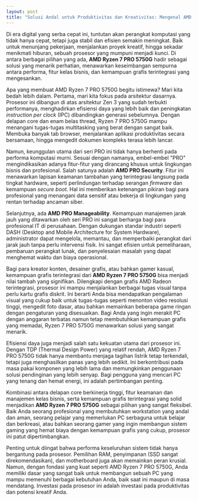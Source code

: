 ```yaml
---
layout: post
title: "Solusi Andal untuk Produktivitas dan Kreativitas: Mengenal AMD Ryzen 7 PRO 5750G"
---
```


Di era digital yang serba cepat ini, tuntutan akan perangkat komputasi yang tidak hanya cepat, tetapi juga stabil dan efisien semakin meningkat. Baik untuk menunjang pekerjaan, menjalankan proyek kreatif, hingga sekadar menikmati hiburan, sebuah prosesor yang mumpuni menjadi kunci. Di antara berbagai pilihan yang ada, **AMD Ryzen 7 PRO 5750G** hadir sebagai solusi yang menarik perhatian, menawarkan keseimbangan sempurna antara performa, fitur kelas bisnis, dan kemampuan grafis terintegrasi yang mengesankan.

Apa yang membuat AMD Ryzen 7 PRO 5750G begitu istimewa? Mari kita bedah lebih dalam. Pertama, mari kita fokus pada arsitektur dasarnya. Prosesor ini dibangun di atas arsitektur Zen 3 yang sudah terbukti performanya, menghadirkan efisiensi daya yang lebih baik dan peningkatan *instruction per clock* (IPC) dibandingkan generasi sebelumnya. Dengan delapan core dan enam belas thread, Ryzen 7 PRO 5750G mampu menangani tugas-tugas multitasking yang berat dengan sangat baik. Membuka banyak tab browser, menjalankan aplikasi produktivitas secara bersamaan, hingga mengedit dokumen kompleks terasa lebih lancar.

Namun, keunggulan utama dari seri PRO ini tidak hanya berhenti pada performa komputasi murni. Sesuai dengan namanya, embel-embel "PRO" mengindikasikan adanya fitur-fitur yang dirancang khusus untuk lingkungan bisnis dan profesional. Salah satunya adalah **AMD PRO Security**. Fitur ini menawarkan lapisan keamanan tambahan yang terintegrasi langsung pada tingkat hardware, seperti perlindungan terhadap serangan *firmware* dan kemampuan *secure boot*. Hal ini memberikan ketenangan pikiran bagi para profesional yang menangani data sensitif atau bekerja di lingkungan yang rentan terhadap ancaman siber.

Selanjutnya, ada **AMD PRO Manageability**. Kemampuan manajemen jarak jauh yang ditawarkan oleh seri PRO ini sangat berharga bagi para profesional IT di perusahaan. Dengan dukungan standar industri seperti DASH (Desktop and Mobile Architecture for System Hardware), administrator dapat mengelola, memantau, dan memperbaiki perangkat dari jarak jauh tanpa perlu intervensi fisik. Ini sangat efisien untuk pemeliharaan, pembaruan perangkat lunak, dan penyelesaian masalah yang dapat menghemat waktu dan biaya operasional.

Bagi para kreator konten, desainer grafis, atau bahkan gamer kasual, kemampuan grafis terintegrasi dari **AMD Ryzen 7 PRO 5750G** bisa menjadi nilai tambah yang signifikan. Dilengkapi dengan grafis AMD Radeon terintegrasi, prosesor ini mampu menjalankan berbagai tugas visual tanpa perlu kartu grafis diskrit. Ini berarti Anda bisa mendapatkan pengalaman visual yang cukup baik untuk tugas-tugas seperti menonton video resolusi tinggi, mengedit foto dasar, atau bahkan memainkan beberapa game ringan dengan pengaturan yang disesuaikan. Bagi Anda yang ingin merakit PC dengan anggaran terbatas namun tetap membutuhkan kemampuan grafis yang memadai, Ryzen 7 PRO 5750G menawarkan solusi yang sangat menarik.

Efisiensi daya juga menjadi salah satu kekuatan utama dari prosesor ini. Dengan TDP (Thermal Design Power) yang relatif rendah, AMD Ryzen 7 PRO 5750G tidak hanya membantu menjaga tagihan listrik tetap terkendali, tetapi juga menghasilkan panas yang lebih sedikit. Ini berkontribusi pada masa pakai komponen yang lebih lama dan memungkinkan penggunaan solusi pendinginan yang lebih senyap. Bagi pengguna yang mencari PC yang tenang dan hemat energi, ini adalah pertimbangan penting.

Kombinasi antara delapan core berkinerja tinggi, fitur keamanan dan manajemen kelas bisnis, serta kemampuan grafis terintegrasi yang solid menjadikan **AMD Ryzen 7 PRO 5750G** sebagai pilihan yang sangat fleksibel. Baik Anda seorang profesional yang membutuhkan workstation yang andal dan aman, seorang pelajar yang memerlukan PC serbaguna untuk belajar dan berkreasi, atau bahkan seorang gamer yang ingin membangun sistem gaming yang hemat biaya dengan kemampuan grafis yang cukup, prosesor ini patut dipertimbangkan.

Penting untuk diingat bahwa performa keseluruhan sistem tidak hanya bergantung pada prosesor. Pemilihan RAM, penyimpanan (SSD sangat direkomendasikan), dan motherboard juga akan memainkan peran krusial. Namun, dengan fondasi yang kuat seperti AMD Ryzen 7 PRO 5750G, Anda memiliki dasar yang sangat baik untuk membangun sebuah PC yang mampu memenuhi berbagai kebutuhan Anda, baik saat ini maupun di masa mendatang. Investasi pada prosesor ini adalah investasi pada produktivitas dan potensi kreatif Anda.
